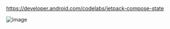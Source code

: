 https://developer.android.com/codelabs/jetpack-compose-state

![image](https://github.com/lezniak/jetpack_compose_state/assets/67022416/8865c95e-b7b0-40ad-af32-a74693b74895)
